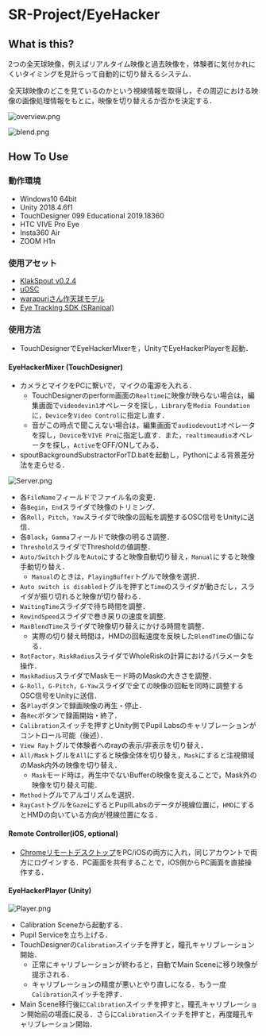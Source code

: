 # SR-Project/EyeHacker

## What is this?

2つの全天球映像，例えばリアルタイム映像と過去映像を，体験者に気付かれにくいタイミングを見計らって自動的に切り替えるシステム．

全天球映像のどこを見ているのかという視線情報を取得し，その周辺における映像の画像処理情報をもとに，映像を切り替えるか否かを決定する．

![overview.png](https://github.com/inamilab/EyeHacker/blob/develop/images/overview.png)

![blend.png](https://github.com/inamilab/SRProject-EyeTracking/blob/develop/images/blend.png)

## How To Use

### 動作環境

* Windows10 64bit
* Unity 2018.4.6f1
* TouchDesigner 099 Educational 2019.18360
* HTC VIVE Pro Eye
* Insta360 Air
* ZOOM H1n

### 使用アセット

* [KlakSpout v0.2.4](https://github.com/keijiro/KlakSpout)
* [uOSC](https://github.com/hecomi/uOSC)
* [warapuriさん作天球モデル](http://warapuri.com/post/131599525953/unity%E3%81%A8oculus%E3%81%A7360%E5%BA%A6%E3%83%91%E3%83%8E%E3%83%A9%E3%83%9E%E5%85%A8%E5%A4%A9%E5%91%A8%E5%8B%95%E7%94%BB%E3%82%92%E8%A6%8B%E3%82%8B%E6%96%B9%E6%B3%95%E7%84%A1%E6%96%99%E7%B7%A8)
* [Eye Tracking SDK (SRanipal)](https://developer.vive.com/resources/knowledgebase/vive-sranipal-sdk/)

### 使用方法

* TouchDesignerでEyeHackerMixerを，UnityでEyeHackerPlayerを起動．

#### EyeHackerMixer (TouchDesigner)

* カメラとマイクをPCに繋いで，マイクの電源を入れる．
  * TouchDesignerのperform画面の`Realtime`に映像が映らない場合は，編集画面で`videodevin1`オペレータを探し，`Library`を`Media Foundation`に，`Device`を`Video Control`に指定し直す．
  * 音がこの時点で聞こえない場合は，編集画面で`audiodevout1`オペレータを探し，`Device`を`VIVE Pro`に指定し直す．また，`realtimeaudio`オペレータを探し，`Active`をOFF/ONしてみる．
* spoutBackgroundSubstractorForTD.batを起動し，Pythonによる背景差分法を走らせる．

![Server.png](https://github.com/inamilab/SRProject-EyeTracking/blob/develop/images/Server.png)

* 各`FileName`フィールドでファイル名の変更．
* 各`Begin`，`End`スライダで映像のトリミング．
* 各`Roll`，`Pitch`，`Yaw`スライダで映像の回転を調整するOSC信号をUnityに送信．
* 各`Black`，`Gamma`フィールドで映像の明るさ調整．
* `Threshold`スライダでThresholdの値調整．
* `Auto/Switch`トグルを`Auto`にすると映像自動切り替え，`Manual`にすると映像手動切り替え．
  * `Manual`のときは，`PlayingBuffer`トグルで映像を選択．
* `Auto switch is disabled`トグルを押すと`Time`のスライダが動きだし，スライダが振り切れると映像が切り替わる．
* `WaitingTime`スライダで待ち時間を調整．
* `RewindSpeed`スライダで巻き戻りの速度を調整．
* `MaxBlendTime`スライダで映像切り替えにかける時間を調整．
  * 実際の切り替え時間は，HMDの回転速度を反映した`BlendTime`の値になる．
* `RotFactor`，`RiskRadius`スライダでWholeRiskの計算におけるパラメータを操作．
* `MaskRadius`スライダでMaskモード時のMaskの大きさを調整．
* `G-Roll`，`G-Pitch`，`G-Yaw`スライダで全ての映像の回転を同時に調整するOSC信号をUnityに送信．
* 各`Play`ボタンで録画映像の再生・停止．
* 各`Rec`ボタンで録画開始・終了．
* `Calibration`スイッチを押すとUnity側でPupil Labsのキャリブレーションがコントロール可能（後述）． 
* `View Ray`トグルで体験者へのrayの表示/非表示を切り替え．
* `All/Mask`トグルを`All`にすると映像全体を切り替え，`Mask`にすると注視領域のMask内外の映像を切り替え．
  * `Mask`モード時は，再生中でないBufferの映像を変えることで，Mask外の映像を切り替え可能．
* `Method`トグルでアルゴリズムを選択．
* `RayCast`トグルを`Gaze`にするとPupilLabsのデータが視線位置に，`HMD`にするとHMDの向いている方向が視線位置になる．

#### Remote Controller(iOS, optional)

* [Chromeリモートデスクトップ](https://apps.apple.com/jp/app/chrome-%E3%83%AA%E3%83%A2%E3%83%BC%E3%83%88-%E3%83%87%E3%82%B9%E3%82%AF%E3%83%88%E3%83%83%E3%83%97/id944025852)をPC/iOSの両方に入れ，同じアカウントで両方にログインする．PC画面を共有することで，iOS側からPC画面を直接操作する．

#### EyeHackerPlayer (Unity)

![Player.png](https://github.com/inamilab/SRProject-EyeTracking/blob/develop/images/Player.png)

* Calibration Sceneから起動する．
* Pupil Serviceを立ち上げる．
* TouchDesignerの`Calibration`スイッチを押すと，瞳孔キャリブレーション開始．
  * 正常にキャリブレーションが終わると，自動でMain Sceneに移り映像が提示される．
  * キャリブレーションの精度が悪いとやり直しになる．もう一度`Calibration`スイッチを押す．
* Main Scene移行後に`Calibration`スイッチを押すと，瞳孔キャリブレーション開始前の場面に戻る．さらに`Calibration`スイッチを押すと，再度瞳孔キャリブレーション開始．
